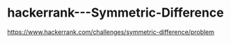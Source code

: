 # hackerrank---Symmetric-Difference
https://www.hackerrank.com/challenges/symmetric-difference/problem
